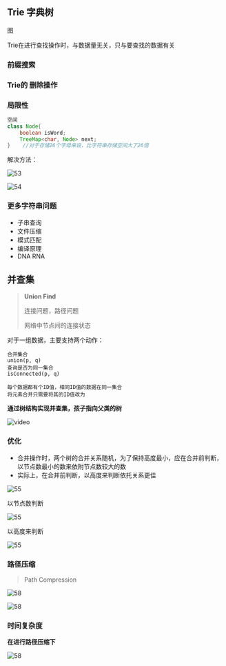 ## Trie  字典树

图

Trie在进行查找操作时，与数据量无关，只与要查找的数据有关

### 前缀搜索

### Trie的 删除操作

### 局限性

```java
空间
class Node{
    boolean isWord;
    TreeMap<char, Node> next;
}    //对于存储26个字母来说，比字符串存储空间大了26倍
```

解决方法：

![53](../photo/53.jpg)

![54](../photo/54.jpg)

### 更多字符串问题

-   子串查询
-   文件压缩
-   模式匹配
-   编译原理
-   DNA RNA 



## 并查集

>   **Union Find**
>
>   连接问题，路径问题
>
>   网络中节点间的连接状态

对于一组数据，主要支持两个动作：

```
合并集合
union(p, q)
查询是否为同一集合
isConnected(p, q)
```

```
每个数据都有个ID值，相同ID值的数据在同一集合
将元素合并只需要将其的ID值改为
```

**通过树结构实现并查集，孩子指向父类的树**

![video](../photo/345.gif)



### 优化

-   合并操作时，两个树的合并关系随机，为了保持高度最小，应在合并前判断，以节点数最小的数来依附节点数较大的数
-   实际上，在合并前判断，以高度来判断依托关系更佳

![55](../photo/55.jpg)



以节点数判断

![55](../photo/56.jpg)



以高度来判断

![55](../photo/57.jpg)



### 路径压缩

>   Path Compression

![58](../photo/59.jpg)



![58](../photo/60.jpg)



### 时间复杂度

**在进行路径压缩下**

![58](../photo/58.jpg)